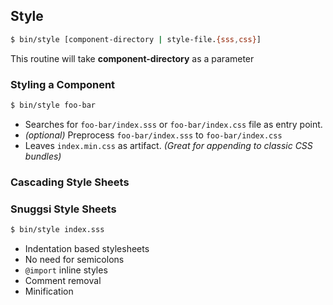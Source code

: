 ## Style
```bash
$ bin/style [component-directory | style-file.{sss,css}]
```

This routine will take **component-directory** as a parameter

### Styling a Component
```bash
$ bin/style foo-bar
```

  - Searches for `foo-bar/index.sss` or `foo-bar/index.css` file as entry point.
  - _(optional)_ Preprocess `foo-bar/index.sss` to `foo-bar/index.css`
  - Leaves `index.min.css` as artifact. _(Great for appending to classic CSS bundles)_


### Cascading Style Sheets


### Snuggsi Style Sheets
```bash
$ bin/style index.sss
```

  - Indentation based stylesheets
  - No need for semicolons
  - `@import` inline styles
  - Comment removal
  - Minification

